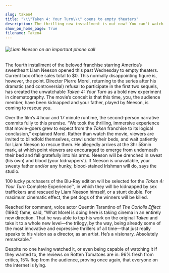 ```yaml
---

slug: taken4
title: "\\\"Taken 4: Your Turn\\\" opens to empty theaters"
description: The thrilling new installment is out now! You can't watch it!
show_on_home_page: True
filename: Taken4
---
```


###### ![Liam Neeson on an important phone call](assets/liam-neeson.png)

The fourth installment of the beloved franchise starring America’s sweetheart Liam Neeson opened this past Wednesday to empty theaters. Current box office sales total to $0. This normally disappointing figure is, however, the point. Director Pierre Morel, returning to the series after his dramatic (and controversial) refusal to participate in the first two sequels, has created the unwatchable _Taken 4: Your Turn_ as a bold new experiment in cinematography. The movie’s conceit is that this time, you, the audience member, have been kidnapped and your father, played by Neeson, is coming to rescue you.

Over the film’s 4 hour and 17 minute runtime, the second-person narrative commits fully to this premise. “We took the thrilling, immersive experience that movie-goers grew to expect from the _Taken_ franchise to its logical conclusion,” explained Morel. Rather than watch the movie, viewers are invited to blindfold themselves, crawl under their beds, and wait patiently for Liam Neeson to rescue them. He allegedly arrives at the 3hr 58min mark, at which point viewers are encouraged to emerge from underneath their bed and fall gratefully into his arms. Neeson will be drenched in sweat (his own) and blood (your kidnappers’). If Neeson is unavailable, your sweaty father and/or any hunky, blood-stained Irishman will do, says the studio.

100 lucky purchasers of the Blu-Ray edition will be selected for the _Taken 4: Your Turn_ Complete Experience™, in which they will be kidnapped by sex traffickers and rescued by Liam Neeson himself, or a stunt double. For maximum cinematic effect, the pet dogs of the winners will be killed.

Reached for comment, voice actor Quentin Tarantino of _The Coriolis Effect_ (1994) fame, said, “What Morel is doing here is taking cinema in an entirely new direction. That he was able to top his work on the original _Taken_ and take it to a whole new level—the trilogy, by the way, being already some of the most innovative and expressive thrillers of all time—that just really speaks to his vision as a director, as an artist. He’s a visionary. Absolutely remarkable.”

Despite no one having watched it, or even being capable of watching it if they wanted to, the reviews on Rotten Tomatoes are in: 96% fresh from critics, 15% flop from the audience, proving once again, that everyone on the internet is lying.
